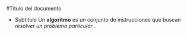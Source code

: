 #Titulo del documento

* Subtitulo
Un **algoritmo** es un conjunto de instrucciones que buscan _resolver un problema particular_ .